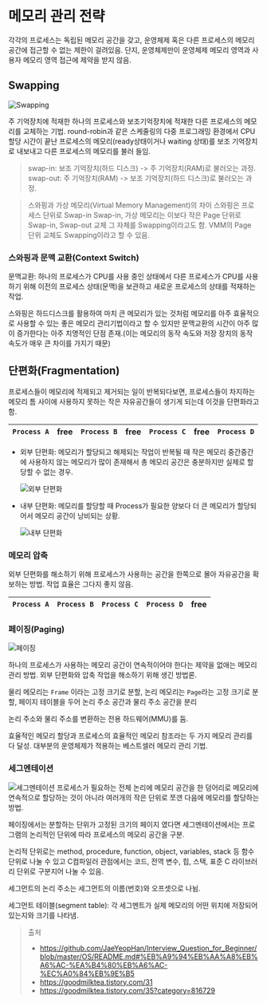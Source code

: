# 메모리 관리 전략

각각의 프로세스는 독립된 메모리 공간을 갖고, 운영체제 혹은 다른 프로세스의 메모리 공간에 접근할 수 없는 제한이 걸려있음. 단지, 운영체제만이 운영체제 메모리 영역과 사용자 메모리 영역 접근에 제약을 받지 않음.

## Swapping

![Swapping](https://img1.daumcdn.net/thumb/R1280x0/?scode=mtistory2&fname=https%3A%2F%2Fblog.kakaocdn.net%2Fdn%2FbjcOad%2FbtqAKiki52t%2FH1pMQi4JAo3QAdVaHqSVW1%2Fimg.png)

주 기억장치에 적재한 하나의 프로세스와 보조기억장치에 적재한 다른 프로세스의 메모리를 교체하는 기법. round-robin과 같은 스케줄링의 다중 프로그래밍 환경에서 CPU 할당 시간이 끝난 프로세스의 메모리(ready상태이거나 waiting 상태)를 보조 기억장치로 내보내고 다른 프로세스의 메모리를 불러 들임.

> swap-in: 보조 기억장치(하드 디스크) -> 주 기억장치(RAM)로 불러오는 과정.
> swap-out: 주 기억장치(RAM) -> 보조 기억장치(하드 디스크)로 불러오는 과정.

> 스와핑과 가상 메모리(Virtual Memory Management)의 차이
> 스와핑은 프로세스 단위로 Swap-in Swap-in, 가상 메모리는 이보다 작은 Page 단위로 Swap-in, Swap-out
> 교체 그 자체를 Swapping이라고도 함. VMM의 Page 단위 교체도 Swapping이라고 할 수 있음.

### 스와핑과 문맥 교환(Context Switch)

문맥교환: 하나의 프로세스가 CPU를 사용 중인 상태에서 다른 프로세스가 CPU를 사용하기 위해 이전의 프로세스 상태(문맥)을 보관하고 새로운 프로세스의 상태를 적재하는 작업.

스와핑은 하드디스크를 활용하여 마치 큰 메모리가 있는 것처럼 메모리를 아주 효율적으로 사용할 수 있는 좋은 메모리 관리기법이라고 할 수 있지만 문맥교환의 시간이 아주 많이 증가한다는 아주 치명적인 단점 존재.(이는 메모리의 동작 속도와 저장 장치의 동작 속도가 매우 큰 차이를 가지기 때문)

## 단편화(Fragmentation)

프로세스들이 메모리에 적제되고 제거되는 일이 반복되다보면, 프로세스들이 차지하는 메모리 틈 사이에 사용하지 못하는 작은 자유공간들이 생기게 되는데 이것을 단편화라고 함.

| `Process A` | free | `Process B` | free | `Process C` | free | `Process D` |
| ----------- | ---- | ----------- | ---- | ----------- | ---- | ----------- |

- 외부 단편화: 메모리가 할당되고 해제되는 작업이 반복될 때 작은 메모리 중간중간에 사용하지 않는 메모리가 많이 존재해서 총 메모리 공간은 충분하지만 실제로 할당할 수 없는 경우.

  ![외부 단편화](https://img1.daumcdn.net/thumb/R1280x0/?scode=mtistory2&fname=http%3A%2F%2Fcfile7.uf.tistory.com%2Fimage%2F993EFB435B19F90F07E4A7)

- 내부 단편화: 메모리를 할당할 때 Process가 필요한 양보다 더 큰 메모리가 할당되어서 메모리 공간이 낭비되는 상황.

  ![내부 단편화](https://img1.daumcdn.net/thumb/R1280x0/?scode=mtistory2&fname=http%3A%2F%2Fcfile6.uf.tistory.com%2Fimage%2F99811C435B19F90F023BB1)

### 메모리 압축

외부 단편화를 해소하기 위해 프로세스가 사용하는 공간을 한쪽으로 몰아 자유공간을 확보하는 방법. 작업 효율은 그다지 좋지 않음.

| `Process A` | `Process B` | `Process C` | `Process D` | free |
| ----------- | ----------- | ----------- | ----------- | ---- |

### 페이징(Paging)

![페이징](https://img1.daumcdn.net/thumb/R1280x0/?scode=mtistory2&fname=https%3A%2F%2Fblog.kakaocdn.net%2Fdn%2Fs5fhI%2FbtqAKiruCgN%2FsIoPbQKljmrL0NfJ5eEMKk%2Fimg.png)

하나의 프로세스가 사용하는 메모리 공간이 연속적이어야 한다는 제약을 없애는 메모리 관리 방법. 외부 단편화와 압축 작업을 해소하기 위해 생긴 방법론.

물리 메모리는 `Frame` 이라는 고정 크기로 분할, 논리 메모리는 `Page`라는 고정 크기로 분할, 페이지 테이블을 두어 논리 주소 공간과 물리 주소 공간을 분리

논리 주소와 물리 주소를 변환하는 전용 하드웨어(MMU)를 둠.

효율적인 메모리 할당과 프로세스의 효율적인 메모리 참조라는 두 가지 메모리 관리를 다 달성. 대부분의 운영체제가 적용하는 베스트셀러 메모리 관리 기법.

### 세그멘테이션

![세그멘테이션](https://img1.daumcdn.net/thumb/R1280x0/?scode=mtistory2&fname=https%3A%2F%2Fblog.kakaocdn.net%2Fdn%2FQyY2T%2FbtqAKuyMWYS%2FcNq2JTslnzZExU2EyrG0e0%2Fimg.png)
프로세스가 필요하는 전체 논리에 메모리 공간을 한 덩어리로 메모리에 연속적으로 할당하는 것이 아니라 여러개의 작은 단위로 쪼갠 다음에 메모리를 할당하는 방법.

페이징에서는 분할하는 단위가 고정된 크기의 페이지 였다면 세그멘테이션에서는 프로그램의 논리적인 단위에 따라 프로세스의 메모리 공간을 구분.

논리적 단위로는 method, procedure, function, object, variables, stack 등 함수단위로 나눌 수 있고 C컴파일러 관점에서는 코드, 전역 변수, 힙, 스택, 표준 C 라이브러리 단위로 구분지어 나눌 수 있음.

세그먼트의 논리 주소는 세그먼트의 이름(번호)와 오프셋으로 나뉨.

세그먼트 테이블(segment table): 각 세그멘트가 실제 메모리의 어떤 위치에 저장되어 있는지와 크기를 나타냄.

> 출처
>
> - https://github.com/JaeYeopHan/Interview_Question_for_Beginner/blob/master/OS/README.md#%EB%A9%94%EB%AA%A8%EB%A6%AC-%EA%B4%80%EB%A6%AC-%EC%A0%84%EB%9E%B5
> - https://goodmilktea.tistory.com/31
> - https://goodmilktea.tistory.com/35?category=816729
